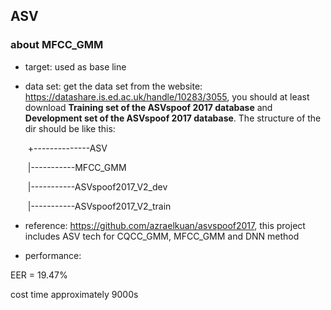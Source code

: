 ## ASV



### about MFCC_GMM

* target: used as base line

* data set: get the data set from the website: https://datashare.is.ed.ac.uk/handle/10283/3055, you should at least download **Training set of the ASVspoof 2017 database** and **Development set of the ASVspoof 2017 database**. The structure of the dir should be like this:

  ​	+--------------ASV

  ​	|-----------MFCC_GMM

  ​	|-----------ASVspoof2017_V2_dev

  ​	|-----------ASVspoof2017_V2_train

* reference: https://github.com/azraelkuan/asvspoof2017, this project includes ASV tech for CQCC_GMM, MFCC_GMM and DNN method

*  performance: 

  EER = 19.47%

  cost time approximately 9000s